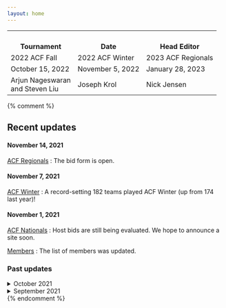 ```yaml
---
layout: home
---
```


<table>
  <tr>
    <th>
      <h4 style="margin-bottom:0px">Tournament</h4>
    </th>
    <th>
      <h4 style="margin-bottom:0px">Date</h4>
    </th>
    <th>
      <h4 style="margin-bottom:0px">Head Editor</h4>
    </th>
  </tr>
  <tr>
    <td>
      2022 ACF Fall
    </td>
    <td>
      2022 ACF Winter
    </td>
    <td>
      2023 ACF Regionals
    </td>
  </tr>
  <tr>
    <td>
      October 15, 2022
    </td>
    <td>
      November 5, 2022
    </td>
    <td>
      January 28, 2023
    </td>
  </tr>
  <tr>
    <td>
      Arjun Nageswaran <br>and Steven Liu
    </td>
    <td>
      Joseph Krol
    </td>
    <td>
      Nick Jensen
    </td>
  </tr>
</table>

<!-- Set title and description in config.yml -->

{% comment %}
## Recent updates

#### November 14, 2021
[ACF Regionals](/regionals)
: The bid form is open.

#### November 7, 2021
[ACF Winter](/winter)
: A record-setting 182 teams played ACF Winter (up from 174 last year)!

#### November 1, 2021
[ACF Nationals](/nationals)
: Host bids are still being evaluated. We hope to announce a site soon.

[Members](/members)
: The list of members was updated.

### Past updates

<details markdown="1">
<summary>
October 2021
</summary>

#### October 19, 2021
[ACF Regionals](/regionals)
: The editing team was updated.

#### October 16, 2021
[ACF Fall](/fall)
: A record-setting 259 teams played ACF Fall!

#### October 11, 2021
[ACF Regionals](/regionals)
: Global announcement has been published.

#### October 1, 2021
[Miscellaneous Policies](/policies)
: New policy on pseudonyms.

[Carper Award](/carper)
: Added 2021 winners.
</details>

<details markdown="1">
<summary>
September 2021
</summary>

#### September 26, 2021
[ACF Fall](/fall) and [ACF Winter](/winter)
: Clarified $0 minimum fee.

#### September 25, 2021
[ACF Fall](/fall)
: Clarified that eligibility restrictions do not apply to high-school-only mirrors.

#### September 22, 2021
[ACF Fall](/fall)
: All host sites have been selected. Registration has opened for teams and staffers.

[ACF Nationals](/nationals)
: The editing team has been finalized. We are also currently accepting hosting bids.

#### September 20, 2021
[ACF Winter](/winter)
: The −$25 deadline for packet submission [was extended](https://hsquizbowl.org/forums/viewtopic.php?f=8&t=25262&p=386239#p386239) to Friday, September 24. The [bid form](https://forms.gle/6kDFdeFpYuECB9Me9) is also open.

#### September 3, 2021
[Members](/members)
: ACF [announced new officers and members](https://hsquizbowl.org/forums/viewtopic.php?f=9&t=25323) following the long-awaited 2021 ACF Nationals.

</details>
{% endcomment %}
